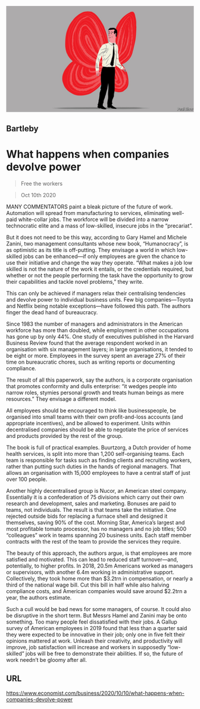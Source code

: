 ![](./images/20201010_WBD001_0.jpg)

## Bartleby

# What happens when companies devolve power

> Free the workers

> Oct 10th 2020

MANY COMMENTATORS paint a bleak picture of the future of work. Automation will spread from manufacturing to services, eliminating well-paid white-collar jobs. The workforce will be divided into a narrow technocratic elite and a mass of low-skilled, insecure jobs in the “precariat”.

But it does not need to be this way, according to Gary Hamel and Michele Zanini, two management consultants whose new book, “Humanocracy”, is as optimistic as its title is off-putting. They envisage a world in which low-skilled jobs can be enhanced—if only employees are given the chance to use their initiative and change the way they operate. “What makes a job low skilled is not the nature of the work it entails, or the credentials required, but whether or not the people performing the task have the opportunity to grow their capabilities and tackle novel problems,” they write.

This can only be achieved if managers relax their centralising tendencies and devolve power to individual business units. Few big companies—Toyota and Netflix being notable exceptions—have followed this path. The authors finger the dead hand of bureaucracy.

Since 1983 the number of managers and administrators in the American workforce has more than doubled, while employment in other occupations has gone up by only 44%. One study of executives published in the Harvard Business Review found that the average respondent worked in an organisation with six management layers; in large organisations, it tended to be eight or more. Employees in the survey spent an average 27% of their time on bureaucratic chores, such as writing reports or documenting compliance.

The result of all this paperwork, say the authors, is a corporate organisation that promotes conformity and dulls enterprise: “it wedges people into narrow roles, stymies personal growth and treats human beings as mere resources.” They envisage a different model.

All employees should be encouraged to think like businesspeople, be organised into small teams with their own profit-and-loss accounts (and appropriate incentives), and be allowed to experiment. Units within decentralised companies should be able to negotiate the price of services and products provided by the rest of the group.

The book is full of practical examples. Buurtzorg, a Dutch provider of home health services, is split into more than 1,200 self-organising teams. Each team is responsible for tasks such as finding clients and recruiting workers, rather than putting such duties in the hands of regional managers. That allows an organisation with 15,000 employees to have a central staff of just over 100 people.

Another highly decentralised group is Nucor, an American steel company. Essentially it is a confederation of 75 divisions which carry out their own research and development, sales and marketing. Bonuses are paid to teams, not individuals. The result is that teams take the initiative. One rejected outside bids for replacing a furnace shell and designed it themselves, saving 90% of the cost. Morning Star, America’s largest and most profitable tomato processor, has no managers and no job titles; 500 “colleagues” work in teams spanning 20 business units. Each staff member contracts with the rest of the team to provide the services they require.

The beauty of this approach, the authors argue, is that employees are more satisfied and motivated. This can lead to reduced staff turnover—and, potentially, to higher profits. In 2018, 20.5m Americans worked as managers or supervisors, with another 6.4m working in administrative support. Collectively, they took home more than $3.2trn in compensation, or nearly a third of the national wage bill. Cut this bill in half while also halving compliance costs, and American companies would save around $2.2trn a year, the authors estimate.

Such a cull would be bad news for some managers, of course. It could also be disruptive in the short term. But Messrs Hamel and Zanini may be onto something. Too many people feel dissatisfied with their jobs. A Gallup survey of American employees in 2019 found that less than a quarter said they were expected to be innovative in their job; only one in five felt their opinions mattered at work. Unleash their creativity, and productivity will improve, job satisfaction will increase and workers in supposedly “low-skilled” jobs will be free to demonstrate their abilities. If so, the future of work needn’t be gloomy after all.

## URL

https://www.economist.com/business/2020/10/10/what-happens-when-companies-devolve-power

